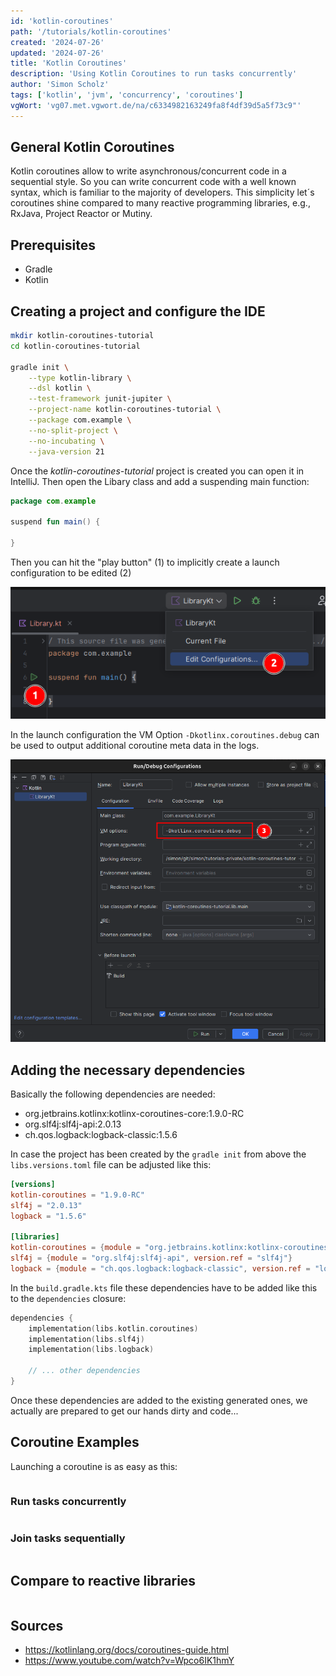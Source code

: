```yaml
---
id: 'kotlin-coroutines'
path: '/tutorials/kotlin-coroutines'
created: '2024-07-26'
updated: '2024-07-26'
title: 'Kotlin Coroutines'
description: 'Using Kotlin Coroutines to run tasks concurrently'
author: 'Simon Scholz'
tags: ['kotlin', 'jvm', 'concurrency', 'coroutines']
vgWort: 'vg07.met.vgwort.de/na/c6334982163249fa8f4df39d5a5f73c9"'
---
```


## General Kotlin Coroutines

Kotlin coroutines allow to write asynchronous/concurrent code in a sequential style.
So you can write concurrent code with a well known syntax, which is familiar to the majority of developers.
This simplicity let´s coroutines shine compared to many reactive programming libraries, e.g., RxJava, Project Reactor or Mutiny.

## Prerequisites

- Gradle
- Kotlin

## Creating a project and configure the IDE

```bash
mkdir kotlin-coroutines-tutorial
cd kotlin-coroutines-tutorial

gradle init \
    --type kotlin-library \
    --dsl kotlin \
    --test-framework junit-jupiter \
    --project-name kotlin-coroutines-tutorial \
    --package com.example \
    --no-split-project \
    --no-incubating \
    --java-version 21
```

Once the *kotlin-coroutines-tutorial* project is created you can open it in IntelliJ.
Then open the Libary class and add a suspending main function:

```kotlin [Library.kt]
package com.example

suspend fun main() {

}
```

Then you can hit the "play button" (1) to implicitly create a launch configuration to be edited (2)

![Create Launch Config](create-launch-config-debug-coroutines.png)

In the launch configuration the VM Option `-Dkotlinx.coroutines.debug` can be used to output additional coroutine meta data in the logs.

![Launch Config debug flag for coroutines](launch-config-debug-coroutines.png)

## Adding the necessary dependencies

Basically the following dependencies are needed:

- org.jetbrains.kotlinx:kotlinx-coroutines-core:1.9.0-RC
- org.slf4j:slf4j-api:2.0.13
- ch.qos.logback:logback-classic:1.5.6

In case the project has been created by the `gradle init` from above the `libs.versions.toml` file can be adjusted like this:

```toml [libs.versions.toml]
[versions]
kotlin-coroutines = "1.9.0-RC"
slf4j = "2.0.13"
logback = "1.5.6"

[libraries]
kotlin-coroutines = {module = "org.jetbrains.kotlinx:kotlinx-coroutines-core", version.ref = "kotlin-coroutines"}
slf4j = {module = "org.slf4j:slf4j-api", version.ref = "slf4j"}
logback = {module = "ch.qos.logback:logback-classic", version.ref = "logback"}
```

In the `build.gradle.kts` file these dependencies have to be added like this to the `dependencies` closure:

```kotlin [build.gradle.kts]
dependencies {
    implementation(libs.kotlin.coroutines)
    implementation(libs.slf4j)
    implementation(libs.logback)

    // ... other dependencies
}
```

Once these dependencies are added to the existing generated ones, we actually are prepared to get our hands dirty and code...

## Coroutine Examples

Launching a coroutine is as easy as this:

```kotlin

```

### Run tasks concurrently

```kotlin

```

### Join tasks sequentially

```kotlin

```

## Compare to reactive libraries

```kotlin

```

## Sources

- https://kotlinlang.org/docs/coroutines-guide.html
- https://www.youtube.com/watch?v=Wpco6IK1hmY

